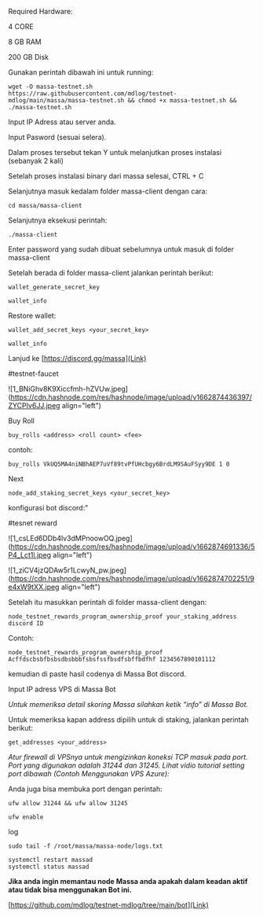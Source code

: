 Required Hardware:

4 CORE

8 GB RAM

200 GB Disk

 Gunakan perintah dibawah ini untuk running:


```
wget -O massa-testnet.sh https://raw.githubusercontent.com/mdlog/testnet-mdlog/main/massa/massa-testnet.sh && chmod +x massa-testnet.sh && ./massa-testnet.sh
``` 


Input IP Adress atau server anda.


Input Pasword (sesuai selera).

Dalam proses tersebut tekan Y untuk melanjutkan proses instalasi (sebanyak 2 kali)

Setelah proses instalasi binary dari massa selesai, CTRL + C

Selanjutnya masuk kedalam folder massa-client dengan cara:


```
cd massa/massa-client
``` 

Selanjutnya eksekusi perintah:


```
./massa-client
``` 

Enter password yang sudah dibuat sebelumnya untuk masuk di folder massa-client




Setelah berada di folder massa-client jalankan perintah berikut:


```
wallet_generate_secret_key
``` 



```
wallet_info
``` 


Restore wallet:


```
wallet_add_secret_keys <your_secret_key>
``` 

```
wallet_info
``` 

Lanjud ke [https://discord.gg/massa](Link)

#testnet-faucet

![1_BNiGhv8K9Xiccfmh-hZVUw.jpeg](https://cdn.hashnode.com/res/hashnode/image/upload/v1662874436397/ZYCPIv6JJ.jpeg align="left")


Buy Roll


```
buy_rolls <address> <roll count> <fee>
``` 

contoh:

```
buy_rolls VkUQ5MA4niNBhAEP7uVf89tvPfUHcbgy6BrdLM9SAuFSyy9DE 1 0
``` 

Next


```
node_add_staking_secret_keys <your_secret_key>
``` 

konfigurasi bot discord:"

#tesnet reward



![1_csLEd6DDb4lv3dMPnoowOQ.jpeg](https://cdn.hashnode.com/res/hashnode/image/upload/v1662874691336/5P4_Lct1l.jpeg align="left")


![1_ziCV4jzQDAw5r1LcwyN_pw.jpeg](https://cdn.hashnode.com/res/hashnode/image/upload/v1662874702251/9e4xW9tXX.jpeg align="left")


Setelah itu masukkan perintah di folder massa-client dengan:


```
node_testnet_rewards_program_ownership_proof your_staking_address discord ID
``` 

Contoh:

```
node_testnet_rewards_program_ownership_proof Acffdscbsbfbsbsdbsbbbfsbsfssfbsdfsbffbdfhf 1234567890101112
``` 

kemudian di paste hasil codenya di Massa Bot discord.


Input IP adress VPS di Massa Bot

*Untuk memeriksa detail skoring Massa silahkan ketik “info” di Massa Bot.*


Untuk memeriksa kapan address dipilih untuk di staking, jalankan perintah berikut:


```
get_addresses <your_address>
``` 


*Atur firewall di VPSnya untuk mengizinkan koneksi TCP masuk pada port. Port yang digunakan adalah 31244 dan 31245. Lihat vidio tutorial setting port dibawah (Contoh Menggunakan VPS Azure):*

Anda juga bisa membuka port dengan perintah:


```
ufw allow 31244 && ufw allow 31245
``` 


```
ufw enable
``` 

log


```
sudo tail -f /root/massa/massa-node/logs.txt
``` 


```
systemctl restart massad
systemctl status massad
``` 


**Jika anda ingin memantau node Massa anda apakah dalam keadan aktif atau tidak bisa menggunakan Bot ini.**


[https://github.com/mdlog/testnet-mdlog/tree/main/bot](Link)
